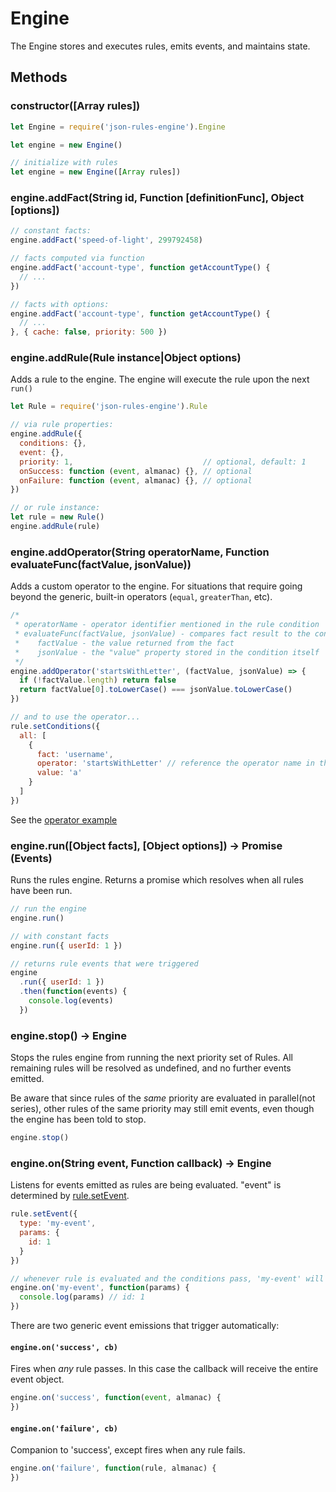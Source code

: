 # Engine

The Engine stores and executes rules, emits events, and maintains state.

## Methods

### constructor([Array rules])

```js
let Engine = require('json-rules-engine').Engine

let engine = new Engine()

// initialize with rules
let engine = new Engine([Array rules])
```

### engine.addFact(String id, Function [definitionFunc], Object [options])

```js
// constant facts:
engine.addFact('speed-of-light', 299792458)

// facts computed via function
engine.addFact('account-type', function getAccountType() {
  // ...
})

// facts with options:
engine.addFact('account-type', function getAccountType() {
  // ...
}, { cache: false, priority: 500 })
```

### engine.addRule(Rule instance|Object options)

Adds a rule to the engine.  The engine will execute the rule upon the next ```run()```

```js
let Rule = require('json-rules-engine').Rule

// via rule properties:
engine.addRule({
  conditions: {},
  event: {},
  priority: 1,                             // optional, default: 1
  onSuccess: function (event, almanac) {}, // optional
  onFailure: function (event, almanac) {}, // optional
})

// or rule instance:
let rule = new Rule()
engine.addRule(rule)
```

### engine.addOperator(String operatorName, Function evaluateFunc(factValue, jsonValue))

Adds a custom operator to the engine.  For situations that require going beyond the generic, built-in operators (`equal`, `greaterThan`, etc).

```js
/*
 * operatorName - operator identifier mentioned in the rule condition
 * evaluateFunc(factValue, jsonValue) - compares fact result to the condition 'value', returning boolean
 *    factValue - the value returned from the fact
 *    jsonValue - the "value" property stored in the condition itself
 */
engine.addOperator('startsWithLetter', (factValue, jsonValue) => {
  if (!factValue.length) return false
  return factValue[0].toLowerCase() === jsonValue.toLowerCase()
})

// and to use the operator...
rule.setConditions({
  all: [
    {
      fact: 'username',
      operator: 'startsWithLetter' // reference the operator name in the rule
      value: 'a'
    }
  ]
})
```

See the [operator example](../examples/custom-operators.js)

### engine.run([Object facts], [Object options]) -> Promise (Events)

Runs the rules engine.  Returns a promise which resolves when all rules have been run.

```js
// run the engine
engine.run()

// with constant facts
engine.run({ userId: 1 })

// returns rule events that were triggered
engine
  .run({ userId: 1 })
  .then(function(events) {
    console.log(events)
  })
```

### engine.stop() -> Engine

Stops the rules engine from running the next priority set of Rules.  All remaining rules will be resolved as undefined,
and no further events emitted.

Be aware that since rules of the *same* priority are evaluated in parallel(not series), other rules of
the same priority may still emit events, even though the engine has been told to stop.

```js
engine.stop()
```

### engine.on(String event, Function callback) -> Engine

Listens for events emitted as rules are being evaluated.  "event" is determined by [rule.setEvent](./rules.md#seteventobject-event).

```js
rule.setEvent({
  type: 'my-event',
  params: {
    id: 1
  }
})

// whenever rule is evaluated and the conditions pass, 'my-event' will trigger
engine.on('my-event', function(params) {
  console.log(params) // id: 1
})
```

There are two generic event emissions that trigger automatically:

#### ```engine.on('success', cb)```

Fires when *any* rule passes.  In this case the callback will receive the entire event object.

```js
engine.on('success', function(event, almanac) {
})
```

#### ```engine.on('failure', cb)```

Companion to 'success', except fires when any rule fails.

```js
engine.on('failure', function(rule, almanac) {
})
```
